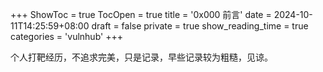 +++
ShowToc = true
TocOpen = true
title = '0x000 前言'
date = 2024-10-11T14:25:59+08:00
draft = false
private = true
show_reading_time = true
categories = 'vulnhub'
+++

个人打靶经历，不追求完美，只是记录，早些记录较为粗糙，见谅。